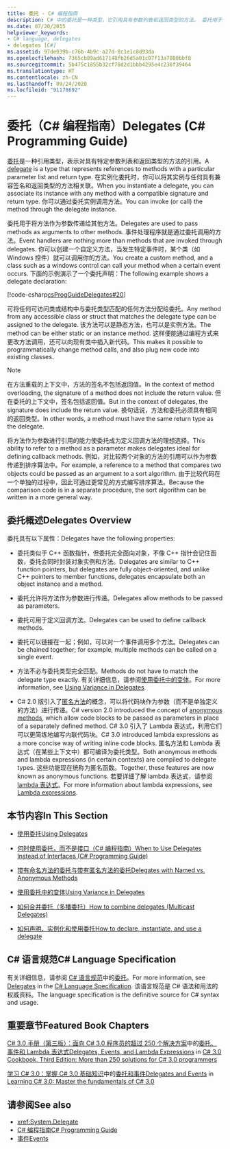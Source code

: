 ```yaml
---
title: 委托 - C# 编程指南
description: C# 中的委托是一种类型，它引用具有参数列表和返回类型的方法。 委托用于将方法作为参数传递给其他方法。
ms.date: 07/20/2015
helpviewer_keywords:
- C# language, delegates
- delegates [C#]
ms.assetid: 97de039b-c76b-4b9c-a27d-8c1e1c8d93da
ms.openlocfilehash: 7365cb89ad617148fb26d5a01c07f13a7888bbf8
ms.sourcegitcommit: 5b475c1855b32cf78d2d1bbb4295e4c236f39464
ms.translationtype: HT
ms.contentlocale: zh-CN
ms.lasthandoff: 09/24/2020
ms.locfileid: "91178692"
---
```

# <a name="delegates-c-programming-guide"></a><span data-ttu-id="b3ad8-104">委托（C# 编程指南）</span><span class="sxs-lookup"><span data-stu-id="b3ad8-104">Delegates (C# Programming Guide)</span></span>

<span data-ttu-id="b3ad8-105">[委托](../../language-reference/builtin-types/reference-types.md)是一种引用类型，表示对具有特定参数列表和返回类型的方法的引用。</span><span class="sxs-lookup"><span data-stu-id="b3ad8-105">A [delegate](../../language-reference/builtin-types/reference-types.md) is a type that represents references to methods with a particular parameter list and return type.</span></span> <span data-ttu-id="b3ad8-106">在实例化委托时，你可以将其实例与任何具有兼容签名和返回类型的方法相关联。</span><span class="sxs-lookup"><span data-stu-id="b3ad8-106">When you instantiate a delegate, you can associate its instance with any method with a compatible signature and return type.</span></span> <span data-ttu-id="b3ad8-107">你可以通过委托实例调用方法。</span><span class="sxs-lookup"><span data-stu-id="b3ad8-107">You can invoke (or call) the method through the delegate instance.</span></span>  
  
 <span data-ttu-id="b3ad8-108">委托用于将方法作为参数传递给其他方法。</span><span class="sxs-lookup"><span data-stu-id="b3ad8-108">Delegates are used to pass methods as arguments to other methods.</span></span> <span data-ttu-id="b3ad8-109">事件处理程序就是通过委托调用的方法。</span><span class="sxs-lookup"><span data-stu-id="b3ad8-109">Event handlers are nothing more than methods that are invoked through delegates.</span></span> <span data-ttu-id="b3ad8-110">你可以创建一个自定义方法，当发生特定事件时，某个类（如 Windows 控件）就可以调用你的方法。</span><span class="sxs-lookup"><span data-stu-id="b3ad8-110">You create a custom method, and a class such as a windows control can call your method when a certain event occurs.</span></span> <span data-ttu-id="b3ad8-111">下面的示例演示了一个委托声明：</span><span class="sxs-lookup"><span data-stu-id="b3ad8-111">The following example shows a delegate declaration:</span></span>  
  
 [!code-csharp[csProgGuideDelegates#20](~/samples/snippets/csharp/VS_Snippets_VBCSharp/csProgGuideDelegates/CS/Delegates.cs#20)]  
  
 <span data-ttu-id="b3ad8-112">可将任何可访问类或结构中与委托类型匹配的任何方法分配给委托。</span><span class="sxs-lookup"><span data-stu-id="b3ad8-112">Any method from any accessible class or struct that matches the delegate type can be assigned to the delegate.</span></span> <span data-ttu-id="b3ad8-113">该方法可以是静态方法，也可以是实例方法。</span><span class="sxs-lookup"><span data-stu-id="b3ad8-113">The method can be either static or an instance method.</span></span> <span data-ttu-id="b3ad8-114">这样便能通过编程方式来更改方法调用，还可以向现有类中插入新代码。</span><span class="sxs-lookup"><span data-stu-id="b3ad8-114">This makes it possible to programmatically change method calls, and also plug new code into existing classes.</span></span>  
  
> [!NOTE]
> <span data-ttu-id="b3ad8-115">在方法重载的上下文中，方法的签名不包括返回值。</span><span class="sxs-lookup"><span data-stu-id="b3ad8-115">In the context of method overloading, the signature of a method does not include the return value.</span></span> <span data-ttu-id="b3ad8-116">但在委托的上下文中，签名包括返回值。</span><span class="sxs-lookup"><span data-stu-id="b3ad8-116">But in the context of delegates, the signature does include the return value.</span></span> <span data-ttu-id="b3ad8-117">换句话说，方法和委托必须具有相同的返回类型。</span><span class="sxs-lookup"><span data-stu-id="b3ad8-117">In other words, a method must have the same return type as the delegate.</span></span>  
  
 <span data-ttu-id="b3ad8-118">将方法作为参数进行引用的能力使委托成为定义回调方法的理想选择。</span><span class="sxs-lookup"><span data-stu-id="b3ad8-118">This ability to refer to a method as a parameter makes delegates ideal for defining callback methods.</span></span> <span data-ttu-id="b3ad8-119">例如，对比较两个对象的方法的引用可以作为参数传递到排序算法中。</span><span class="sxs-lookup"><span data-stu-id="b3ad8-119">For example, a reference to a method that compares two objects could be passed as an argument to a sort algorithm.</span></span> <span data-ttu-id="b3ad8-120">由于比较代码在一个单独的过程中，因此可通过更常见的方式编写排序算法。</span><span class="sxs-lookup"><span data-stu-id="b3ad8-120">Because the comparison code is in a separate procedure, the sort algorithm can be written in a more general way.</span></span>  
  
## <a name="delegates-overview"></a><span data-ttu-id="b3ad8-121">委托概述</span><span class="sxs-lookup"><span data-stu-id="b3ad8-121">Delegates Overview</span></span>  

 <span data-ttu-id="b3ad8-122">委托具有以下属性：</span><span class="sxs-lookup"><span data-stu-id="b3ad8-122">Delegates have the following properties:</span></span>  
  
- <span data-ttu-id="b3ad8-123">委托类似于 C++ 函数指针，但委托完全面向对象，不像 C++ 指针会记住函数，委托会同时封装对象实例和方法。</span><span class="sxs-lookup"><span data-stu-id="b3ad8-123">Delegates are similar to C++ function pointers, but delegates are fully object-oriented, and unlike C++ pointers to member functions, delegates encapsulate both an object instance and a method.</span></span>
  
- <span data-ttu-id="b3ad8-124">委托允许将方法作为参数进行传递。</span><span class="sxs-lookup"><span data-stu-id="b3ad8-124">Delegates allow methods to be passed as parameters.</span></span>  
  
- <span data-ttu-id="b3ad8-125">委托可用于定义回调方法。</span><span class="sxs-lookup"><span data-stu-id="b3ad8-125">Delegates can be used to define callback methods.</span></span>  
  
- <span data-ttu-id="b3ad8-126">委托可以链接在一起；例如，可以对一个事件调用多个方法。</span><span class="sxs-lookup"><span data-stu-id="b3ad8-126">Delegates can be chained together; for example, multiple methods can be called on a single event.</span></span>  
  
- <span data-ttu-id="b3ad8-127">方法不必与委托类型完全匹配。</span><span class="sxs-lookup"><span data-stu-id="b3ad8-127">Methods do not have to match the delegate type exactly.</span></span> <span data-ttu-id="b3ad8-128">有关详细信息，请参阅[使用委托中的变体](../concepts/covariance-contravariance/using-variance-in-delegates.md)。</span><span class="sxs-lookup"><span data-stu-id="b3ad8-128">For more information, see [Using Variance in Delegates](../concepts/covariance-contravariance/using-variance-in-delegates.md).</span></span>  
  
- <span data-ttu-id="b3ad8-129">C# 2.0 版引入了[匿名方法](../../language-reference/operators/delegate-operator.md)的概念，可以将代码块作为参数（而不是单独定义的方法）进行传递。</span><span class="sxs-lookup"><span data-stu-id="b3ad8-129">C# version 2.0 introduced the concept of [anonymous methods](../../language-reference/operators/delegate-operator.md), which allow code blocks to be passed as parameters in place of a separately defined method.</span></span> <span data-ttu-id="b3ad8-130">C# 3.0 引入了 Lambda 表达式，利用它们可以更简练地编写内联代码块。</span><span class="sxs-lookup"><span data-stu-id="b3ad8-130">C# 3.0 introduced lambda expressions as a more concise way of writing inline code blocks.</span></span> <span data-ttu-id="b3ad8-131">匿名方法和 Lambda 表达式（在某些上下文中）都可编译为委托类型。</span><span class="sxs-lookup"><span data-stu-id="b3ad8-131">Both anonymous methods and lambda expressions (in certain contexts) are compiled to delegate types.</span></span> <span data-ttu-id="b3ad8-132">这些功能现在统称为匿名函数。</span><span class="sxs-lookup"><span data-stu-id="b3ad8-132">Together, these features are now known as anonymous functions.</span></span> <span data-ttu-id="b3ad8-133">若要详细了解 lambda 表达式，请参阅 [lambda 表达式](../../language-reference/operators/lambda-expressions.md)。</span><span class="sxs-lookup"><span data-stu-id="b3ad8-133">For more information about lambda expressions, see [Lambda expressions](../../language-reference/operators/lambda-expressions.md).</span></span>
  
## <a name="in-this-section"></a><span data-ttu-id="b3ad8-134">本节内容</span><span class="sxs-lookup"><span data-stu-id="b3ad8-134">In This Section</span></span>  
  
- [<span data-ttu-id="b3ad8-135">使用委托</span><span class="sxs-lookup"><span data-stu-id="b3ad8-135">Using Delegates</span></span>](./using-delegates.md)  
  
- <span data-ttu-id="b3ad8-136">[何时使用委托，而不是接口（C# 编程指南）](/previous-versions/visualstudio/visual-studio-2010/ms173173(v=vs.100))</span><span class="sxs-lookup"><span data-stu-id="b3ad8-136">[When to Use Delegates Instead of Interfaces (C# Programming Guide)](/previous-versions/visualstudio/visual-studio-2010/ms173173(v=vs.100))</span></span>  
  
- [<span data-ttu-id="b3ad8-137">带有命名方法的委托与带有匿名方法的委托</span><span class="sxs-lookup"><span data-stu-id="b3ad8-137">Delegates with Named vs. Anonymous Methods</span></span>](./delegates-with-named-vs-anonymous-methods.md)  
  
- [<span data-ttu-id="b3ad8-138">使用委托中的变体</span><span class="sxs-lookup"><span data-stu-id="b3ad8-138">Using Variance in Delegates</span></span>](../concepts/covariance-contravariance/using-variance-in-delegates.md)  
  
- [<span data-ttu-id="b3ad8-139">如何合并委托（多播委托）</span><span class="sxs-lookup"><span data-stu-id="b3ad8-139">How to combine delegates (Multicast Delegates)</span></span>](./how-to-combine-delegates-multicast-delegates.md)  
  
- [<span data-ttu-id="b3ad8-140">如何声明、实例化和使用委托</span><span class="sxs-lookup"><span data-stu-id="b3ad8-140">How to declare, instantiate, and use a delegate</span></span>](./how-to-declare-instantiate-and-use-a-delegate.md)

## <a name="c-language-specification"></a><span data-ttu-id="b3ad8-141">C# 语言规范</span><span class="sxs-lookup"><span data-stu-id="b3ad8-141">C# Language Specification</span></span>  

<span data-ttu-id="b3ad8-142">有关详细信息，请参阅 [C# 语言规范](/dotnet/csharp/language-reference/language-specification/introduction)中的[委托](~/_csharplang/spec/delegates.md)。</span><span class="sxs-lookup"><span data-stu-id="b3ad8-142">For more information, see [Delegates](~/_csharplang/spec/delegates.md) in the [C# Language Specification](/dotnet/csharp/language-reference/language-specification/introduction).</span></span> <span data-ttu-id="b3ad8-143">该语言规范是 C# 语法和用法的权威资料。</span><span class="sxs-lookup"><span data-stu-id="b3ad8-143">The language specification is the definitive source for C# syntax and usage.</span></span>
  
## <a name="featured-book-chapters"></a><span data-ttu-id="b3ad8-144">重要章节</span><span class="sxs-lookup"><span data-stu-id="b3ad8-144">Featured Book Chapters</span></span>  

 <span data-ttu-id="b3ad8-145">[C# 3.0 手册（第三版）：面向 C# 3.0 程序员的超过 250 个解决方案](/previous-versions/visualstudio/visual-studio-2008/ff518995(v=orm.10))中的[委托、事件和 Lambda 表达式](/previous-versions/visualstudio/visual-studio-2008/ff518994(v=orm.10))</span><span class="sxs-lookup"><span data-stu-id="b3ad8-145">[Delegates, Events, and Lambda Expressions](/previous-versions/visualstudio/visual-studio-2008/ff518994(v=orm.10)) in [C# 3.0 Cookbook, Third Edition: More than 250 solutions for C# 3.0 programmers](/previous-versions/visualstudio/visual-studio-2008/ff518995(v=orm.10))</span></span>  
  
 <span data-ttu-id="b3ad8-146">[学习 C# 3.0：掌握 C# 3.0 基础知识](/previous-versions/visualstudio/visual-studio-2008/ff652493(v=orm.10))中的[委托和事件](/previous-versions/visualstudio/visual-studio-2008/ff652490(v=orm.10))</span><span class="sxs-lookup"><span data-stu-id="b3ad8-146">[Delegates and Events](/previous-versions/visualstudio/visual-studio-2008/ff652490(v=orm.10)) in [Learning C# 3.0: Master the fundamentals of C# 3.0](/previous-versions/visualstudio/visual-studio-2008/ff652493(v=orm.10))</span></span>  
  
## <a name="see-also"></a><span data-ttu-id="b3ad8-147">请参阅</span><span class="sxs-lookup"><span data-stu-id="b3ad8-147">See also</span></span>

- <xref:System.Delegate>
- [<span data-ttu-id="b3ad8-148">C# 编程指南</span><span class="sxs-lookup"><span data-stu-id="b3ad8-148">C# Programming Guide</span></span>](../index.md)
- [<span data-ttu-id="b3ad8-149">事件</span><span class="sxs-lookup"><span data-stu-id="b3ad8-149">Events</span></span>](../events/index.md)
